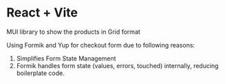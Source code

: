 # React + Vite

MUI library to show the products in Grid format

Using Formik and Yup for checkout form due to following reasons:
  1. Simplifies Form State Management
  2. Formik handles form state (values, errors, touched) internally, reducing boilerplate code.
